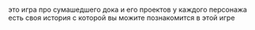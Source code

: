 это игра про сумашедшего дока и его проектов у каждого персонажа есть своя история с которой вы можите познакомится в этой игре
